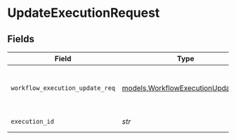 # UpdateExecutionRequest


## Fields

| Field                                                                        | Type                                                                         | Required                                                                     | Description                                                                  | Example                                                                      |
| ---------------------------------------------------------------------------- | ---------------------------------------------------------------------------- | ---------------------------------------------------------------------------- | ---------------------------------------------------------------------------- | ---------------------------------------------------------------------------- |
| `workflow_execution_update_req`                                              | [models.WorkflowExecutionUpdateReq](../models/workflowexecutionupdatereq.md) | :heavy_check_mark:                                                           | Patch Updates for Workflow Execution payload.                                |                                                                              |
| `execution_id`                                                               | *str*                                                                        | :heavy_check_mark:                                                           | Id of the execution                                                          | wd561                                                                        |